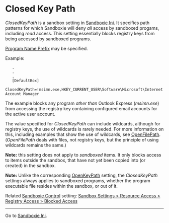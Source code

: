# Closed Key Path

_ClosedKeyPath_ is a sandbox setting in [Sandboxie Ini](SandboxieIni.md). It specifies path patterns for which Sandboxie will deny _all_ access by sandboxed progams, including _read_ access. This setting essentially blocks registry keys from being accessed by sandboxed programs.

[Program Name Prefix](ProgramNamePrefix.md) may be specified.

Example:

```
   .
   .
   .
   [DefaultBox]
   ClosedKeyPath=!msimn.exe,HKEY_CURRENT_USER\Software\Microsoft\Internet Account Manager
```

The example blocks any program _other than_ Outlook Express (_msimn.exe_) from accessing the registry key containing configured email accounts for the active user account.

The value specified for _ClosedKeyPath_ can include wildcards, although for registry keys, the use of wildcards is rarely needed. For more information on this, including examples that show the use of wildcards, see [OpenFilePath](OpenFilePath.md). (_OpenFilePath_ deals with files, not registry keys, but the principle of using wildcards remains the same.)

**Note:** this setting does not apply to _sandboxed_ items. It only blocks access to items outside the sandbox, that have not yet been copied into (or created) in the sandbox.

**Note:** Unlike the corresponding [OpenKeyPath](OpenKeyPath.md) setting, the _ClosedKeyPath_ settings always applies to sandboxed programs, whether the program executable file resides within the sandbox, or out of it.

Related [Sandboxie Control](SP_SBControl.md) setting: [Sandbox Settings > Resource Access > Registry Access > Blocked Access](ResourceAccessSettings.md#registry-access--blocked-access)

* * *

Go to [Sandboxie Ini](SandboxieIni.md).
